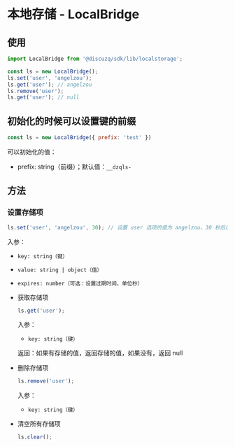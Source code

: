 # 本地存储 - LocalBridge

## 使用

```javascript
import LocalBridge from '@discuzq/sdk/lib/localstorage';

const ls = new LocalBridge();
ls.set('user', 'angelzou');
ls.get('user'); // angelzou
ls.remove('user');
ls.get('user'); // null
```

## 初始化的时候可以设置键的前缀

```javascript
const ls = new LocalBridge({ prefix: 'test' })
```

可以初始化的值：
- prefix: string（前缀）；默认值：`__dzqls-`

## 方法

### 设置存储项

  ```javascript
  ls.set('user', 'angelzou', 30); // 设置 user 选项的值为 angelzou，30 秒后过期
  ```

入参：
- `key: string（键）`
- `value: string | object（值）`
- `expires: number（可选：设置过期时间，单位秒）`

- 获取存储项

  ```javascript
  ls.get('user');
  ```

  入参：
  - `key: string（键）`

  返回：如果有存储的值，返回存储的值，如果没有，返回 null

- 删除存储项

  ```javascript
  ls.remove('user');
  ```

  入参：
  - `key: string（键）`

- 清空所有存储项

  ```javascript
  ls.clear();
  ```